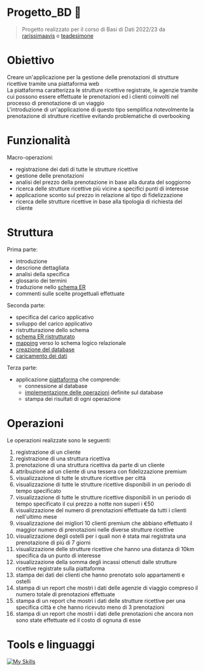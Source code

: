 # Progetto_BD :purple_heart:
> Progetto realizzato per il corso di Basi di Dati 2022/23 da [rarissimaavis](https://github.com/rarissimaavis) e [teadesimone](https://github.com/teadesimone)

# Obiettivo
Creare un'applicazione per la gestione delle prenotazioni di strutture ricettive tramite una piattaforma web \
La piattaforma caratterizza le strutture ricettive registrate, le agenzie tramite cui possono essere effettuate le prenotazioni ed i clienti coinvolti nel processo di prenotazione di un viaggio \
L'introduzione di un'applicazione di questo tipo semplifica notevolmente la prenotazione di strutture ricettive evitando problematiche di overbooking

# Funzionalità 
Macro-operazioni:
- registrazione dei dati di tutte le strutture ricettive
- gestione delle prenotazioni
- analisi del prezzo della prenotazione in base alla durata del soggiorno
- ricerca delle strutture ricettive più vicine a specifici punti di interesse
- applicazione sconto sul prezzo in relazione al tipo di fidelizzazione
- ricerca delle strutture ricettive in base alla tipologia di richiesta del cliente

# Struttura
Prima parte:
- introduzione
- descrione dettagliata
- analisi della specifica
- glossario dei termini
- traduzione nello [schema ER](https://github.com/rarissimaavis/Progetto_BD/blob/main/schemi/schema_ER.svg)
- commenti sulle scelte progettuali effettuate 

Seconda parte:
- specifica del carico applicativo
- sviluppo del carico applicativo
- ristrutturazione dello schema
- [schema ER ristrutturato](https://github.com/rarissimaavis/Progetto_BD/blob/main/schemi/schema_ER_ristrutturato.svg)
- [mapping](https://github.com/rarissimaavis/Progetto_BD/blob/main/schemi/mapping.svg) verso lo schema logico relazionale
- [creazione del database](https://github.com/rarissimaavis/Progetto_BD/blob/main/database/database.sql)
- [caricamento dei dati](https://github.com/rarissimaavis/Progetto_BD/blob/main/database/insert.sql)

Terza parte:
- applicazione [piattaforma](https://github.com/rarissimaavis/Progetto_BD/tree/main/piattaforma) che comprende:
  - connessione al database
  - [implementazione delle operazioni](https://github.com/rarissimaavis/Progetto_BD/blob/main/database/query.sql) definite sul database
  - stampa dei risultati di ogni operazione

# Operazioni
Le operazioni realizzate sono le seguenti:
1. registrazione di un cliente
2. registrazione di una struttura ricettiva
3. prenotazione di una struttura ricettiva da parte di un cliente
4. attribuzione ad un cliente di una tessera con fidelizzazione premium
5. visualizzazione di tutte le strutture ricettive per città
6. visualizzazione di tutte le strutture ricettive disponibili in un periodo di tempo specificato
7. visualizzazione di tutte le strutture ricettive disponibili in un periodo di tempo specificato il cui prezzo a notte non superi i €50
8. visualizzazione del numero di prenotazioni effettuate da tutti i clienti nell'ultimo mese
9. visualizzazione dei migliori 10 clienti premium che abbiano effettuato il maggior numero di prenotazioni nelle diverse strutture ricettive
10. visualizzazione degli ostelli per i quali non è stata mai registrata una prenotazione di più di 7 giorni
11. visualizzazione delle strutture ricettive che hanno una distanza di 10km specifica da un punto di interesse
12. visualizzazione della somma degli incassi ottenuti dalle strutture ricettive registrate sulla piattaforma 
13. stampa dei dati dei clienti che hanno prenotato solo appartamenti e ostelli
14. stampa di un report che mostri i dati delle agenzie di viaggio compreso il numero totale di prenotazioni effettuate
15. stampa di un report che mostri i dati delle strutture ricettive per una specifica città e che hanno ricevuto meno di 3 prenotazioni
16. stampa di un report che mostri i dati delle prenotazioni che ancora non sono state effettuate ed il costo di ognuna di esse

# Tools e linguaggi 
[![My Skills](https://skillicons.dev/icons?i=java,mysql,eclipse)](https://skillicons.dev)
